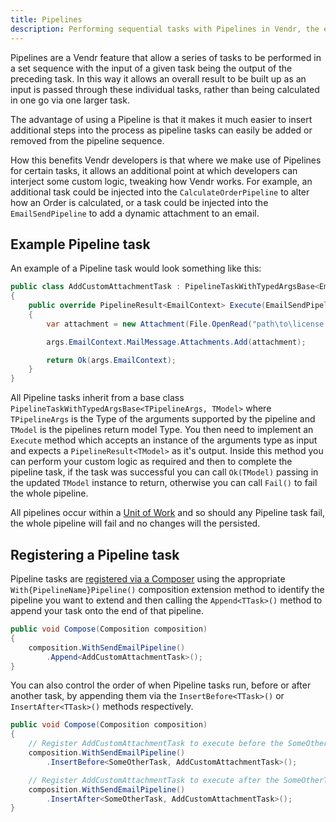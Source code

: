 ```yaml
---
title: Pipelines
description: Performing sequential tasks with Pipelines in Vendr, the eCommerce solution for Umbraco v8+
---
```


Pipelines are a Vendr feature that allow a series of tasks to be performed in a set sequence with the input of a given task being the output of the preceding task. In this way it allows an overall result to be built up as an input is passed through these individual tasks, rather than being calculated in one go via one larger task.

The advantage of using a Pipeline is that it makes it much easier to insert additional steps into the process as pipeline tasks can easily be added or removed from the pipeline sequence.

How this benefits Vendr developers is that where we make use of Pipelines for certain tasks, it allows an additional point at which developers can interject some custom logic, tweaking how Vendr works. For example, an additional task could be injected into the `CalculateOrderPipeline` to alter how an Order is calculated, or a task could be injected into the `EmailSendPipeline` to add a dynamic attachment to an email.

## Example Pipeline task

An example of a Pipeline task would look something like this:

````csharp
public class AddCustomAttachmentTask : PipelineTaskWithTypedArgsBase<EmailSendPipelineArgs, EmailContext>
{
    public override PipelineResult<EmailContext> Execute(EmailSendPipelineArgs args)
    {
        var attachment = new Attachment(File.OpenRead("path\to\license.lic"), "license.lic");

        args.EmailContext.MailMessage.Attachments.Add(attachment);

        return Ok(args.EmailContext);
    }
}

````

All Pipeline tasks inherit from a base class `PipelineTaskWithTypedArgsBase<TPipelineArgs, TModel>` where `TPipelineArgs` is the Type of the arguments supported by the pipeline and `TModel` is the pipelines return model Type. You then need to implement an `Execute` method which accepts an instance of the arguments type as input and expects a `PipelineResult<TModel>` as it's output. Inside this method you can perform your custom logic as required and then to complete the pipeline task, if the task was successful you can call `Ok(TModel)` passing in the updated `TModel` instance to return, otherwise you can call `Fail()` to fail the whole pipeline.

All pipelines occur within a [Unit of Work](../unit-of-work/) and so should any Pipeline task fail, the whole pipeline will fail and no changes will the persisted.

## Registering a Pipeline task

Pipeline tasks are [registered via a Composer](../dependency-injection/#registering-dependencies) using the appropriate `With{PipelineName}Pipeline()` composition extension method to identify the pipeline you want to extend and then calling the `Append<TTask>()` method to append your task onto the end of that pipeline.


````csharp
public void Compose(Composition composition)
{
    composition.WithSendEmailPipeline()
        .Append<AddCustomAttachmentTask>();
}
````

You can also control the order of when Pipeline tasks run, before or after another task, by appending them via the `InsertBefore<TTask>()` or `InsertAfter<TTask>()` methods respectively.

````csharp
public void Compose(Composition composition)
{
    // Register AddCustomAttachmentTask to execute before the SomeOtherTask handler
    composition.WithSendEmailPipeline()
        .InsertBefore<SomeOtherTask, AddCustomAttachmentTask>();

    // Register AddCustomAttachmentTask to execute after the SomeOtherTask handler
    composition.WithSendEmailPipeline()
        .InsertAfter<SomeOtherTask, AddCustomAttachmentTask>();
}
````